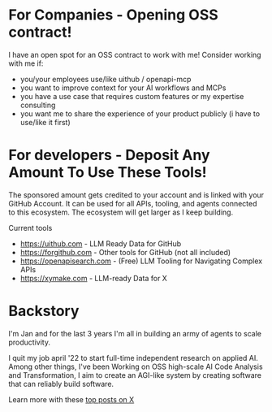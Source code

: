 # For Companies - Opening OSS contract!

I have an open spot for an OSS contract to work with me! Consider working with me if:

- you/your employees use/like uithub / openapi-mcp
- you want to improve context for your AI workflows and MCPs
- you have a use case that requires custom features or my expertise consulting
- you want me to share the experience of your product publicly (i have to use/like it first)

# For developers - Deposit Any Amount To Use These Tools!

The sponsored amount gets credited to your account and is linked with your GitHub Account. It can be used for all APIs, tooling, and agents connected to this ecosystem. The ecosystem will get larger as I keep building.

Current tools

- https://uithub.com - LLM Ready Data for GitHub
- https://forgithub.com - Other tools for GitHub (not all included)
- https://openapisearch.com - (Free) LLM Tooling for Navigating Complex APIs
- https://xymake.com - LLM-ready Data for X 

# Backstory

I'm Jan and for the last 3 years I'm all in building an army of agents to scale productivity.

I quit my job april '22 to start full-time independent research on applied AI. Among other things, I've been Working on OSS high-scale AI Code Analysis and Transformation, I aim to create an AGI-like system by creating software that can reliably build software.

Learn more with these [top posts on X](https://x.com/search?q=from:janwilmake%20min_faves:20&src=typed_query&f=top)
